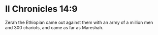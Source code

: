 # II Chronicles 14:9

Zerah the Ethiopian came out against them with an army of a million men and 300 chariots, and came as far as Mareshah.
